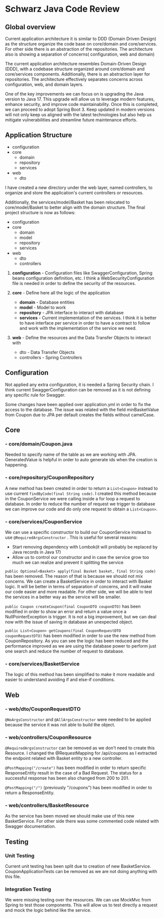 Schwarz Java Code Review
========================

## Global overview

Current application architecture it is similar to DDD (Domain Driven Design) as
the structure organize the code base on core/domain and core/services. For
other side there is an abstraction of the repositories.
The architecture also is showing a separation of concerns( configuration, 
web and domain)

The current application architecture resembles Domain-Driven Design (DDD),
with a codebase structure organized around core/domain and core/services 
components. Additionally, there is an abstraction layer for repositories. 
The architecture effectively separates concerns across configuration, web, 
and domain layers.

One of the key improvements we can focus on is upgrading the Java version 
to Java 17. This upgrade will allow us to leverage modern features,
enhance security, and improve code maintainability.
Once this is completed, we can proceed to adopt Spring Boot 3.
Keep updated in modern versions will not only keep us aligned with the 
latest technologies but also help us mitigate vulnerabilities and 
streamline future maintenance efforts.

## Application Structure

- configuration
- core
    - domain
    - repository
    - services
- web
    - dto

I have created a new directory under the web layer, 
named controllers, to organize and store the application's 
current controllers or resources.

Additionally, the services/model/Basket has been relocated 
to core/model/Basket to better align with the domain structure.
The final project structure is now as follows:

- configuration
- core
    - domain
    - model
    - repository
    - services
- web
    - dto
    - controllers

1. **configuration** - Configuration files like SwaggerConfiguration, Spring beans
   configuration definition, etc. I think a WebSecurityConfiguration file is needed
   in order to define the security of the resources.

2. **core** - Define here all the logic of the application
    - **domain** - Database entities
    - **model** - Model to work
    - **repository** - JPA interface to interact with database
    - **services** - Current implementation of the services. I think it
   is better to have interface per service in order to have a contract to
    follow and work with the implementation of the service we need.

3. **web** - Define the resources and the Data Transfer Objects to interact with
    - dto - Data Transfer Objects
    - controllers - Spring Controllers


## Configuration

Not applied any extra configuration, it is needed a Spring Security chain.
I think current SwaggerConfiguration can be removed as it is not defining any
specific rule for Swagger.

Some changes have been applied over application.yml in order to fix the access
to the database. The issue was related with the field minBasketValue from Coupon
due to JPA per default creates the fields without camelCase.

## Core

### **- core/domain/Coupon.java**

Needed to specify name of the table as we are working with JPA. GeneratedValue
is helpful in order to auto generate ids when the creation is happening.

### **- core/repository/CouponRepository**

A new method has been created in order to return a `List<Coupon>` instead to use
current `findByCode(final String code)`. I created this method because in the
CouponService we were calling inside a for loop a request to database. In order
to reduce the number of request we trigger to database we can improve our code
and do only one request to obtain a `List<Coupon>`.

### **- core/services/CouponService**

We can use a specific constructor to build our CouponService instead to 
use `@RequiredArgsConstructor` . This is useful for several reasons:
- Start removing dependency with Lombok(it will probably be replaced by Java records
  in Java 17)
- Allow us to control our constructor and in case the service grow too much
  we can realize and prevent it splitting the service

`public Optional<Basket> apply(final Basket basket, final String code)` has been
removed. The reason of that is because we should not mix concerns. We can
create a BasketService in order to interact with Basket logic. It will be better
in terms of separation of concerns, and it will make our code easier and more
readable. For other side, we will be able to test the services in a better
way as the service will be smaller.


`public Coupon createCoupon(final CouponDTO couponDTO)` has been modified in
order to show an error and return a value once a NullPointerException is trigger.
It is not a big improvement, but we can deal now with the issue of saving
in database an unexpected object.

`public List<Coupon> getCoupons(final CouponRequestDTO couponRequestDTO)` has
been modified in order to use the new method from CouponRepository. As you
can see the logic has been reduced and the performance improved as we are
using the database power to perform just one search and reduce the number
of request to database.

### **- core/services/BasketService**

The logic of this method has been simplified to make it more readable and
easier to understand avoiding if and else-if conditions.

## Web

### **- web/dto/CouponRequestDTO**

`@NoArgsConstructor` and `@AllArgsConstructor` were needed to be applied
because the service it was not able to build the object.


### **- web/controllers/CouponResource**

`@RequiredArgsConstructor` can be removed as we don't need to create this Resource.
I changed the @RequestMapping for /api/coupons as I extracted the
endpoint related with Basket entity to a new controller.

`@PostMapping("/create")` has been modified in order to return specific
ResponseEntity result in the case of a Bad Request. The status for a successful
response has been also changed from 200 to 201.

`@PostMapping("/")` (previously "/coupons") has been modified in order to
return a ResponseEntity.

### **- web/controllers/BasketResource**

As the service has been moved we should make use of this new BasketService. For
other side there was some commented code related with Swagger documentation.

## Testing

### Unit Testing

Current unit testing has been split due to creation of new BasketService. 
CouponApplicationTests can be removed as we are not doing anything with this file.

### Integration Testing

We were missing testing over the resources. We can use MockMvc from Spring
to test those components. This will allow us to test directly a request and
mock the logic behind like the service.